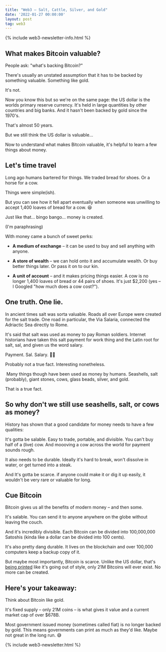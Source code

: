 ```yaml
---
title: "Web3 – Salt, Cattle, Silver, and Gold"
date: '2022-01-27 00:00:00'
layout: post
tag: web3
---
```


{% include web3-newsletter-info.html %}

## What makes Bitcoin valuable?

People ask: "what's backing Bitcoin?"

There's usually an unstated assumption that it has to be backed by something valuable. Something like gold.

It's not.

Now you know this but so we're on the same page: the US dollar is the worlds primary reserve currency. It's held in large quantities by other countries and big banks. And it hasn't been backed by gold since the 1970's.

That's almost 50 years.

But we still think the US dollar is valuable...

Now to understand what makes Bitcoin valuable, it's helpful to learn a few things about money.

## Let's time travel

Long ago humans bartered for things. We traded bread for shoes. Or a horse for a cow.

Things were simple(ish).

But you can see how it fell apart eventually when someone was unwilling to accept 1,400 loaves of bread for a cow. 😆

Just like that... bingo bango... money is created.

(I'm paraphrasing)

With money came a bunch of sweet perks:

- **A medium of exchange** – it can be used to buy and sell anything with anyone.

- **A store of wealth** – we can hold onto it and accumulate wealth. Or buy better things later. Or pass it on to our kin.

- **A unit of account** – and it makes pricing things easier. A cow is no longer 1,400 loaves of bread or 44 pairs of shoes. It's just $2,200 (yes – I Googled "how much does a cow cost?").
​

## One truth. One lie.

In ancient times salt was sorta valuable. Roads all over Europe were created for the salt trade. One road in particular, the Via Salaria, connected the Adriactic Sea directly to Rome.

It's said that salt was used as money to pay Roman soldiers. Internet historians have taken this salt payment for work thing and the Latin root for salt, sal, and given us the word salary.

Payment. Sal. Salary. 🤷‍♂️

Probably not a true fact. Interesting nonetheless.

​
Many things though have been used as money by humans. Seashells, salt (probably), giant stones, cows, glass beads, silver, and gold.

That is a true fact.

## So why don't we still use seashells, salt, or cows as money?

History has shown that a good candidate for money needs to have a few qualities:

It's gotta be salable. Easy to trade, portable, and divisible. You can't buy half of a (live) cow. And moooving a cow across the world for payment sounds rough.

It also needs to be durable. Ideally it's hard to break, won't dissolve in water, or get turned into a steak.

And It's gotta be scarce. if anyone could make it or dig it up easily, it wouldn't be very rare or valuable for long.

## Cue Bitcoin

Bitcoin gives us all the benefits of modern money – and then some.

It's salable. You can send it to anyone anywhere on the globe without leaving the couch.

And it's incredibly divisible. Each Bitcoin can be divided into 100,000,000 Satoshis (kinda like a dollar can be divided into 100 cents).

It's also pretty dang durable. It lives on the blockchain and over 100,000 computers keep a backup copy of it.

But maybe most importantly, Bitcoin is scarce. Unlike the US dollar, that's [being printed](https://fred.stlouisfed.org/series/CURRCIR) like it's going out of style, only 21M Bitcoins will ever exist. No more can be created.

## Here's your takeaway:

Think about Bitcoin like gold.

It's fixed supply – only 21M coins – is what gives it value and a current market cap of over $678B.

Most government issued money (sometimes called fiat) is no longer backed by gold. This means governments can print as much as they'd like. Maybe not great in the long run. 😅


{% include web3-newsletter.html %}
